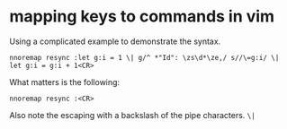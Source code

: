 # mapping keys to commands in vim

Using a complicated example to demonstrate the syntax.

```
nnoremap resync :let g:i = 1 \| g/^ *"Id": \zs\d*\ze,/ s//\=g:i/ \| let g:i = g:i + 1<CR>
```

What matters is the following:

```
nnoremap resync :<CR>
```

Also note the escaping with a backslash of the pipe characters. `\|`
